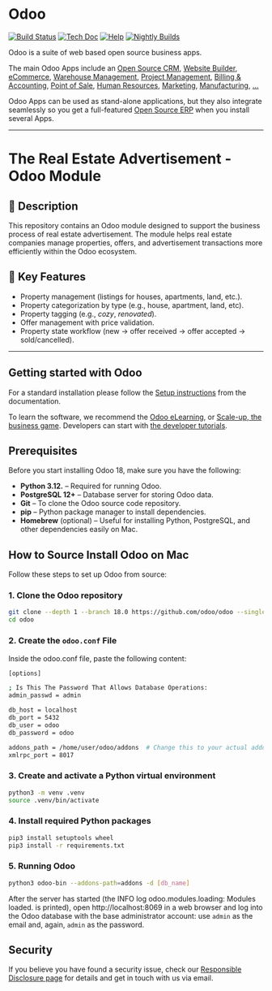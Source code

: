 # Odoo

[![Build Status](https://runbot.odoo.com/runbot/badge/flat/1/master.svg)](https://runbot.odoo.com/runbot)
[![Tech Doc](https://img.shields.io/badge/master-docs-875A7B.svg?style=flat&colorA=8F8F8F)](https://www.odoo.com/documentation/master)
[![Help](https://img.shields.io/badge/master-help-875A7B.svg?style=flat&colorA=8F8F8F)](https://www.odoo.com/forum/help-1)
[![Nightly Builds](https://img.shields.io/badge/master-nightly-875A7B.svg?style=flat&colorA=8F8F8F)](https://nightly.odoo.com/)

Odoo is a suite of web based open source business apps.

The main Odoo Apps include an [Open Source CRM](https://www.odoo.com/page/crm),
[Website Builder](https://www.odoo.com/app/website),
[eCommerce](https://www.odoo.com/app/ecommerce),
[Warehouse Management](https://www.odoo.com/app/inventory),
[Project Management](https://www.odoo.com/app/project),
[Billing &amp; Accounting](https://www.odoo.com/app/accounting),
[Point of Sale](https://www.odoo.com/app/point-of-sale-shop),
[Human Resources](https://www.odoo.com/app/employees),
[Marketing](https://www.odoo.com/app/social-marketing),
[Manufacturing](https://www.odoo.com/app/manufacturing),
[...](https://www.odoo.com/)

Odoo Apps can be used as stand-alone applications, but they also integrate seamlessly so you get
a full-featured [Open Source ERP](https://www.odoo.com) when you install several Apps.

---

# The Real Estate Advertisement - Odoo Module

## 📌 Description
This repository contains an Odoo module designed to support the business process of real estate advertisement. 
The module helps real estate companies manage properties, offers, and advertisement transactions more efficiently within the Odoo ecosystem.

## 🚀 Key Features
- Property management (listings for houses, apartments, land, etc.).
- Property categorization by type (e.g., house, apartment, land, etc).
- Property tagging (e.g., *cozy*, *renovated*).
- Offer management with price validation.
- Property state workflow (new → offer received → offer accepted → sold/cancelled).

---

## Getting started with Odoo

For a standard installation please follow the [Setup instructions](https://www.odoo.com/documentation/master/administration/install/install.html)
from the documentation.

To learn the software, we recommend the [Odoo eLearning](https://www.odoo.com/slides),
or [Scale-up, the business game](https://www.odoo.com/page/scale-up-business-game).
Developers can start with [the developer tutorials](https://www.odoo.com/documentation/master/developer/howtos.html).

## Prerequisites

Before you start installing Odoo 18, make sure you have the following:

- **Python 3.12.** – Required for running Odoo.
- **PostgreSQL 12+** – Database server for storing Odoo data.
- **Git** – To clone the Odoo source code repository.
- **pip** – Python package manager to install dependencies.
- **Homebrew** (optional) – Useful for installing Python, PostgreSQL, and other dependencies easily on Mac.


## How to Source Install Odoo on Mac

Follow these steps to set up Odoo from source:

### 1. Clone the Odoo repository
```bash
git clone --depth 1 --branch 18.0 https://github.com/odoo/odoo --single-branch odoo
cd odoo
```

### 2. Create the `odoo.conf` File
Inside the odoo.conf file, paste the following content:
```bash
[options]

; Is This The Password That Allows Database Operations:
admin_passwd = admin

db_host = localhost
db_port = 5432
db_user = odoo
db_password = odoo

addons_path = /home/user/odoo/addons  # Change this to your actual addons path
xmlrpc_port = 8017
```

### 3. Create and activate a Python virtual environment
```bash
python3 -m venv .venv
source .venv/bin/activate
```

### 4. Install required Python packages
```bash
pip3 install setuptools wheel
pip3 install -r requirements.txt
```

### 5. Running Odoo
```bash
python3 odoo-bin --addons-path=addons -d [db_name]
```
After the server has started (the INFO log odoo.modules.loading: Modules loaded. is printed), open http://localhost:8069 in a web browser and log into the Odoo database with the base administrator account: use `admin` as the email and, again, `admin` as the password.

## Security

If you believe you have found a security issue, check our [Responsible Disclosure page](https://www.odoo.com/security-report)
for details and get in touch with us via email.
